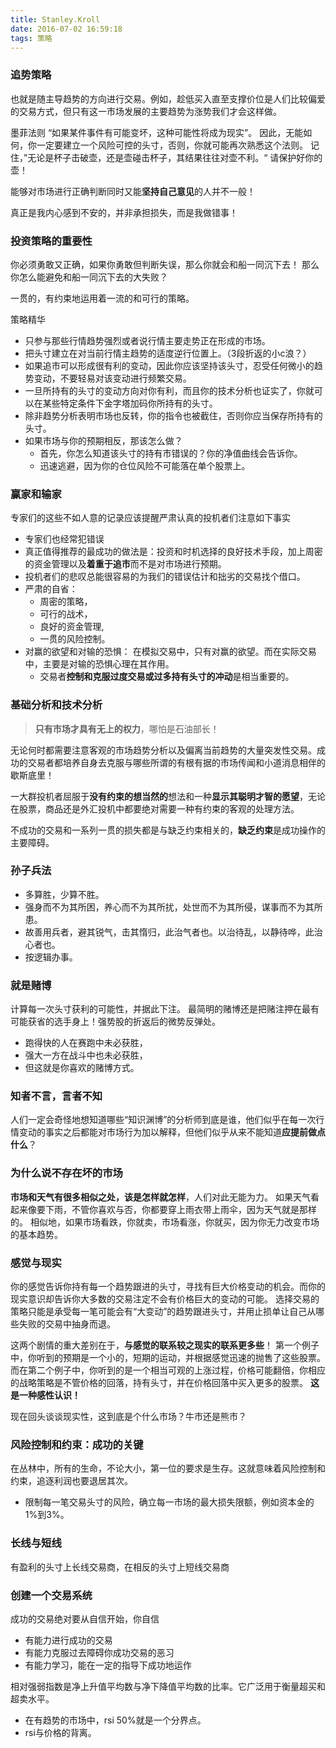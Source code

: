 ```yaml
---
title: Stanley.Kroll
date: 2016-07-02 16:59:18
tags: 策略
---
```


### 追势策略
也就是随主导趋势的方向进行交易。例如，趁低买入直至支撑价位是人们比较偏爱的交易方式，但只有这一市场发展的主要趋势为涨势我们才会这样做。
   
   
墨菲法则 “如果某件事件有可能变坏，这种可能性将成为现实”。
因此，无能如何，你一定要建立一个风险可控的头寸，否则，你就可能再次熟悉这个法则。
记住，”无论是杯子击破壶，还是壶碰击杯子，其结果往往对壶不利。“ 请保护好你的壶！


能够对市场进行正确判断同时又能**坚持自己意见**的人并不一般！

真正是我内心感到不安的，并非承担损失，而是我做错事！

### 投资策略的重要性

你必须勇敢又正确，如果你勇敢但判断失误，那么你就会和船一同沉下去！
那么你怎么能避免和船一同沉下去的大失败？

一贯的，有约束地运用着一流的和可行的策略。

 策略精华

 + 只参与那些行情趋势强烈或者说行情主要走势正在形成的市场。
 + 把头寸建立在对当前行情主趋势的适度逆行位置上。（3段折返的小c浪？）
 + 如果追市可以形成很有利的变动，因此你应该坚持该头寸，忍受任何微小的趋势变动，不要轻易对该变动进行频繁交易。
 + 一旦所持有的头寸的变动方向对你有利，而且你的技术分析也证实了，你就可以在某些特定条件下金字塔加码你所持有的头寸。
 + 除非趋势分析表明市场也反转，你的指令也被截住，否则你应当保存所持有的头寸。
 + 如果市场与你的预期相反，那该怎么做？
	* 首先，你怎么知道该头寸的持有市错误的？你的净值曲线会告诉你。
	* 迅速逃避，因为你的仓位风险不可能落在单个股票上。


### 赢家和输家

专家们的这些不如人意的记录应该提醒严肃认真的投机者们注意如下事实

+ 专家们也经常犯错误
+ 真正值得推荐的最成功的做法是：投资和时机选择的良好技术手段，加上周密的资金管理以及**着重于追市**而不是对市场进行预期。
+ 投机者们的悲叹总能很容易的为我们的错误估计和拙劣的交易找个借口。
+ 严肃的自省：
	* 周密的策略，
	* 可行的战术，
	* 良好的资金管理,
	* 一贯的风险控制。
+ 对赢的欲望和对输的恐惧： 在模拟交易中，只有对赢的欲望。而在实际交易中，主要是对输的恐惧心理在其作用。
	* 交易者**控制和克服过度交易或过多持有头寸的冲动**是相当重要的。


### 基础分析和技术分析

 >  **只有市场才具有无上的权力**，哪怕是石油部长！


 无论何时都需要注意客观的市场趋势分析以及偏离当前趋势的大量突发性交易。成功的交易者都培养自身去克服与哪些所谓的有根有据的市场传闻和小道消息相伴的歇斯底里！

 一大群投机者屈服于**没有约束的想当然的**想法和一种**显示其聪明才智的愿望**，无论在股票，商品还是外汇投机中都要绝对需要一种有约束的客观的处理方法。

 不成功的交易和一系列一贯的损失都是与缺乏约束相关的，**缺乏约束**是成功操作的主要障碍。


### 孙子兵法

+ 多算胜，少算不胜。
+ 强身而不为其所困，养心而不为其所扰，处世而不为其所侵，谋事而不为其所患。
+ 故善用兵者，避其锐气，击其惰归，此治气者也。以治待乱，以静待哗，此治心者也。
+ 按逻辑办事。

### 就是赌博
计算每一次头寸获利的可能性，并据此下注。
最简明的赌博还是把赌注押在最有可能获省的选手身上！强势股的折返后的微势反弹处。

- 跑得快的人在赛跑中未必获胜，
- 强大一方在战斗中也未必获胜，
- 但这就是你喜欢的赌博方式。

### 知者不言，言者不知

人们一定会奇怪地想知道哪些“知识渊博”的分析师到底是谁，他们似乎在每一次行情变动的事实之后都能对市场行为加以解释，但他们似乎从来不能知道**应提前做点什么**？

### 为什么说不存在坏的市场

**市场和天气有很多相似之处，该是怎样就怎样**，人们对此无能为力。
如果天气看起来像要下雨，不管你喜欢与否，你都要穿上雨衣带上雨伞，因为天气就是那样的。
相似地，如果市场看跌，你就卖，市场看涨，你就买，因为你无力改变市场的基本趋势。

### 感觉与现实
你的感觉告诉你持有每一个趋势跟进的头寸，寻找有巨大价格变动的机会。而你的现实意识却告诉你大多数的交易注定不会有价格巨大的变动的可能。
选择交易的策略只能是承受每一笔可能会有“大变动”的趋势跟进头寸，并用止损单让自己从哪些失败的交易中抽身而退。


这两个剧情的重大差别在于，**与感觉的联系较之现实的联系更多些**！
第一个例子中，你听到的预期是一个小的，短期的运动，并根据感觉迅速的抛售了这些股票。
而在第二个例子中，你听到的是一个相当可观的上涨过程，价格可能翻倍，你相应的战略策略是不管价格的回落，持有头寸，并在价格回落中买入更多的股票。
**这是一种感性认识！**

现在回头谈谈现实性，这到底是个什么市场？牛市还是熊市？

### 风险控制和约束：成功的关键
在丛林中，所有的生命，不论大小，第一位的要求是生存。这就意味着风险控制和约束，追逐利润也要退居其次。
- 限制每一笔交易头寸的风险，确立每一市场的最大损失限额，例如资本金的1%到3%。

### 长线与短线
有盈利的头寸上长线交易商，在相反的头寸上短线交易商

### 创建一个交易系统
成功的交易绝对要从自信开始，你自信
- 有能力进行成功的交易
- 有能力克服过去障碍你成功交易的恶习
- 有能力学习，能在一定的指导下成功地运作

相对强弱指数是净上升值平均数与净下降值平均数的比率。它广泛用于衡量超买和超卖水平。
- 在有趋势的市场中，rsi 50%就是一个分界点。
- rsi与价格的背离。


